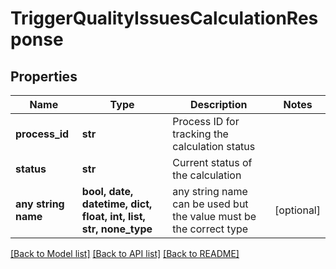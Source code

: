 # TriggerQualityIssuesCalculationResponse


## Properties
Name | Type | Description | Notes
------------ | ------------- | ------------- | -------------
**process_id** | **str** | Process ID for tracking the calculation status | 
**status** | **str** | Current status of the calculation | 
**any string name** | **bool, date, datetime, dict, float, int, list, str, none_type** | any string name can be used but the value must be the correct type | [optional]

[[Back to Model list]](../README.md#documentation-for-models) [[Back to API list]](../README.md#documentation-for-api-endpoints) [[Back to README]](../README.md)


